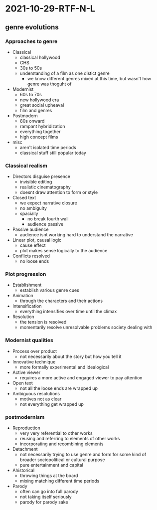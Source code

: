 # 2021-10-29-RTF-N-L
## genre evolutions

### Approaches to genre
- Classical
  - classical hollywood
  - CHS
  - 30s to 50s
  - understanding of a film as one distict genre 
    - we know different genres mixed at this time, but wasn't how genre was thoguht of
- Modernist
  - 60s to 70s
  - new hollywood era
  - great social upheaval
  - film and genres 
- Postmodern
  - 80s onward
  - rampant hybridization
  - everything together
  - high concept films
- misc
  - aren't isolated time periods
  - classical stuff still popular today

### Classical realism
- Directors disguise presence
  - invisible editing
  - realistic cinematography
  - doesnt draw attention to form or style
- Closed text
  - we expect narrative closure
  - no ambiguity
  - spacially
    - no break fourth wall
    - audience passive
- Passive audience
  - audience isnt working hard to understand the narrative 
- Linear plot, causal logic
  - cause effect
  - plot makes sense logically to the audience
- Conflicts resolved
  - no loose ends

### Plot progression
- Establishment
  - establish various genre cues
- Animation
  - through the characters and their actions
- Intensification
  - everything intensifies over time until the climax
- Resolution
  - the tension is resolved
  - momentarily resolve unresolvable problems society dealing with

### Modernist qualities
- Process over product
  - not necessarily about the story but how you tell it
- Innovative technique
  - more formally experimental and idealogical
- Active viewer
  - requires a more active and engaged viewer to pay attention
- Open text
  - not all the loose ends are wrapped up
- Ambiguous resolutions
  - motives not as clear
  - not everything get wrapped up 

### postmodernism
- Reproduction
  - very very referential to other works
  - reusing and referring to elements of other works 
  - incorporating and recombining elements 
- Detachment
  - not necessarily trying to use genre and form for some kind of broader sociopolitical or cultural purpose
  - pure entertainment and capital
- Ahistorical
  - throwing things at the board
  - mixing matching different time periods 
- Parody
  - often can go into full parody
  - not taking itself seriously
  - parody for parody sake
<!-- shaolin soccer -->
